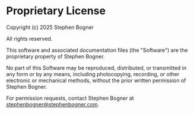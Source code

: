 # Proprietary License

Copyright (c) 2025 Stephen Bogner

All rights reserved.

This software and associated documentation files (the "Software") are the proprietary
property of Stephen Bogner.

No part of this Software may be reproduced, distributed, or transmitted in any form
or by any means, including photocopying, recording, or other electronic or mechanical
methods, without the prior written permission of Stephen Bogner.

For permission requests, contact Stephen Bogner at <stephenbogner@stephenbogner.com>.
